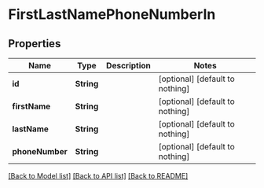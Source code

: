 # FirstLastNamePhoneNumberIn


## Properties
Name | Type | Description | Notes
------------ | ------------- | ------------- | -------------
**id** | **String** |  | [optional] [default to nothing]
**firstName** | **String** |  | [optional] [default to nothing]
**lastName** | **String** |  | [optional] [default to nothing]
**phoneNumber** | **String** |  | [optional] [default to nothing]


[[Back to Model list]](../README.md#models) [[Back to API list]](../README.md#api-endpoints) [[Back to README]](../README.md)


